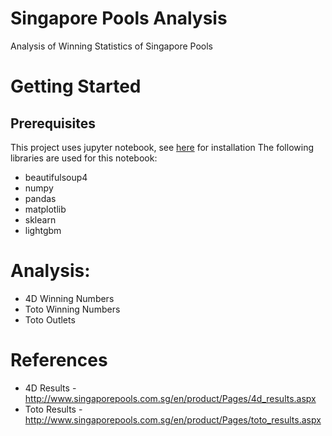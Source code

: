 # Singapore Pools Analysis
Analysis of Winning Statistics of Singapore Pools

# Getting Started
## Prerequisites
This project uses jupyter notebook, see [here](https://jupyter.readthedocs.io/en/latest/install.html) for installation
The following libraries are used for this notebook:
* beautifulsoup4
* numpy
* pandas
* matplotlib
* sklearn
* lightgbm

# Analysis:
* 4D Winning Numbers
* Toto Winning Numbers
* Toto Outlets

# References
* 4D Results - http://www.singaporepools.com.sg/en/product/Pages/4d_results.aspx
* Toto Results - http://www.singaporepools.com.sg/en/product/Pages/toto_results.aspx
